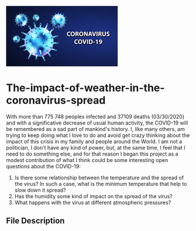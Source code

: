 <img src="img/covid-19.jpeg">

# The-impact-of-weather-in-the-coronavirus-spread   
With more than 775 748 peoples infected and 37109 deaths (03/30/2020) and with a significative decrease of usual human activity, the COVID-19 will be remembered as a sad part of mankind's history. I, like many others, am trying to keep doing what I love to do and avoid get crazy thinking about the impact of this crisis in my family and people around the World. I am not a politician, I don't have any kind of power, but, at the same time, I feel that I need to do something else, and for that reason I began this project as a modest contribution of what I think could be some interesting open questions about the COVID-19:

1. Is there some relationship between the temperature and the spread of the virus? In such a case, what is the minimum temperature that help to slow down it spread?
2. Has the humidity some kind of impact on the spread of the virus?
3. What happens with the virus at different atmospheric pressures?

## File Description

